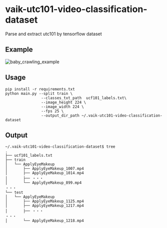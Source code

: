 # vaik-utc101-video-classification-dataset
Parse and extract utc101 by tensorflow dataset

## Example

![baby_crawling_example](https://github.com/vaik-info/vaik-utc101-video-classification-dataset/assets/116471878/9f636575-8598-405c-aeec-b139bf162fa0)

## Usage

```shell
pip install -r requirements.txt
python main.py --split train \
                --classes_txt_path  ucf101_labels.txt\
                --image_height 224 \
                --image_width 224 \
                --fps 25 \
                --output_dir_path ~/.vaik-utc101-video-classification-dataset
```

## Output

```shell
~/.vaik-utc101-video-classification-dataset$ tree
.
├── ucf101_labels.txt
├── train
│   └── ApplyEyeMakeup
│       ├── ApplyEyeMakeup_1007.mp4
│       ├── ApplyEyeMakeup_1014.mp4
│       ├── ・・・
│       └── ApplyEyeMakeup_899.mp4
・・・
└── test
│   └── ApplyEyeMakeup
│       ├── ApplyEyeMakeup_1125.mp4
│       ├── ApplyEyeMakeup_1217.mp4
│       ├── ・・・
・・・
│       └── ApplyEyeMakeup_1218.mp4
```
